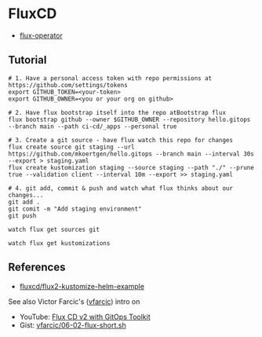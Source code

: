 # FluxCD

- [flux-operator](https://operatorhub.io/operator/flux)

## Tutorial

```shell
# 1. Have a personal access token with repo permissions at https://github.com/settings/tokens
export GITHUB_TOKEN=<your-token>
export GITHUB_OWNER=<you or your org on github>

# 2. Have flux bootstrap itself into the repo atBootstrap flux
flux bootstrap github --owner $GITHUB_OWNER --repository hello.gitops --branch main --path ci-cd/_apps --personal true

# 3. Create a git source - have flux watch this repo for changes
flux create source git staging --url https://github.com/mkoertgen/hello.gitops --branch main --interval 30s --export > staging.yaml
flux create kustomization staging --source staging --path "./" --prune true --validation client --interval 10m --export >> staging.yaml

# 4. git add, commit & push and watch what flux thinks about our changes...
git add .
git comit -m "Add staging environment"
git push

watch flux get sources git

watch flux get kustomizations
```

## References

- [fluxcd/flux2-kustomize-helm-example](https://github.com/fluxcd/flux2-kustomize-helm-example)

See also Victor Farcic's ([vfarcic](https://twitter.com/vfarcic)) intro on

- YouTube: [Flux CD v2 with GitOps Toolkit](https://www.youtube.com/watch?v=R6OeIgb7lUI)
- Gist: [vfarcic/06-02-flux-short.sh](https://gist.github.com/vfarcic/0431989df4836eb82bdac0cc53c7f3d6)
